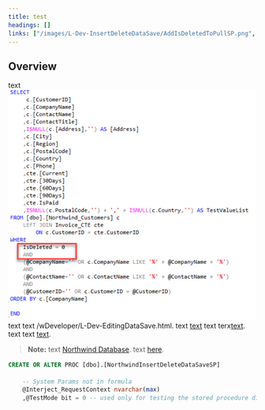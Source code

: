 ```yaml
---
title: test
headings: []
links: ["/images/L-Dev-InsertDeleteDataSave/AddIsDeletedToPullSP.png", "/wDeveloper/L-Dev-EditingDataSave", "#setting-up-the-data-connection", "/wDeveloper/L-Dev-CustomerAging.html#setting-up-the-data-connection", "https://learn.microsoft.com/en-us/dotnet/framework/data/adonet/sql/linq/downloading-sample-databases", "https://learn", "https://docs", "/wLabs/LabSetup", "max"]
---
```


## Overview

text ![](/images/L-Dev-InsertDeleteDataSave/AddIsDeletedToPullSP.png) text
text /wDeveloper/L-Dev-EditingDataSave.html.
text
[text](#setting-up-the-data-connection) text
terx[text](/wDeveloper/L-Dev-CustomerAging.html#setting-up-the-data-connection). text
text [text](https://learn.microsoft.com/en-us/dotnet/framework/data/adonet/sql/linq/downloading-sample-databases).
<blockquote class=highlight_note>
<b>Note:</b> text <a href="https://learn.microsoft.com/en-us/dotnet/framework/data/adonet/sql/linq/downloading-sample-databases">Northwind Database</a>. text <a href="https://docs.gointerject.com/wLabs/LabSetup.html#step-1-setting-up-the-database">here</a>.
</blockquote>

```sql
CREATE OR ALTER PROC [dbo].[NorthwindInsertDeleteDataSaveSP]

	-- System Params not in formula
	@Interject_RequestContext nvarchar(max)
	,@TestMode bit = 0 -- used only for testing the stored procedure directly. It will show more results when set to 1.
```

